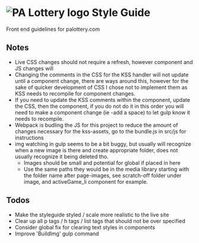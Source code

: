 # ![PA Lottery logo](https://dev.v8.palottery.state.pa.us/App_Themes/PALotteryAll/images/logo.png) Style Guide

Front end guidelines for palottery.com

## Notes
- Live CSS changes should not require a refresh, however component and JS changes will
- Changing the comments in the CSS for the KSS handler will not update until a component change, there are ways around this, however for the sake of quicker development of CSS I chose not to implement them as KSS needs to recompile for component changes.
- If you need to update the KSS comments within the component, update the CSS, then the component, if you do not do it in this order you will need to make a component change (ie -add a space) to let gulp know it needs to recompile.
- Webpack is budling the JS for this project to reduce the amount of changes necessary for the kss-assets, go to the bundle.js in src/js for instructions
- img watching in gulp seems to be a bit buggy, but usually will recognize when a new image is there and create appropriate folder, does not usually recognize it being deleted tho. 
    - Images should be small and potential for global if placed in here
    - Use the same paths they would be in the media library starting with the folder name after page-images, see scratch-off folder under image, and activeGame_li component for example.

## Todos
- Make the styleguide styled / scale more realistic to the live site
- Clear up all p tags / h tags / list tags that should not be over specified
- Consider global fix for clearing text styles in components
- Improve 'BuildImg' gulp command